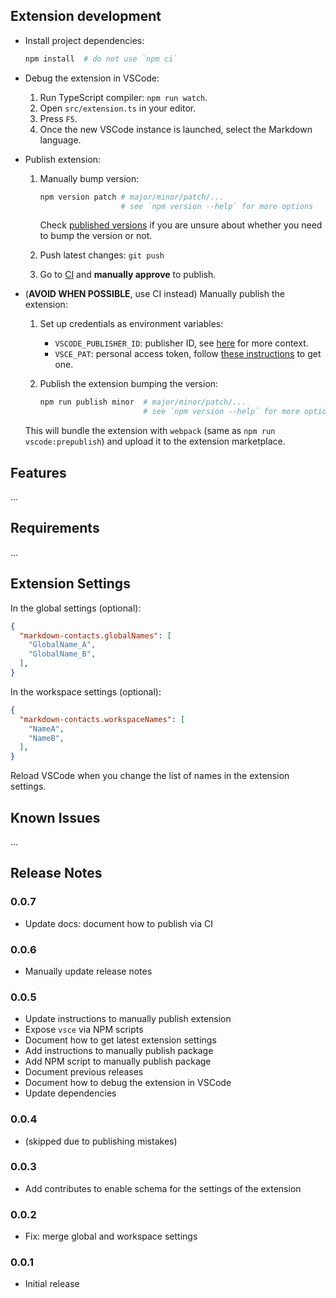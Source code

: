 ## Extension development

* Install project dependencies:

  ```bash
  npm install  # do not use `npm ci`
  ```

* Debug the extension in VSCode:

  1. Run TypeScript compiler: `npm run watch`.
  1. Open `src/extension.ts` in your editor.
  1. Press `F5`.
  1. Once the new VSCode instance is launched, select the Markdown language.

* Publish extension:

  1. Manually bump version:

      ```bash
      npm version patch # major/minor/patch/...
                        # see `npm version --help` for more options
      ```
    
      Check [published versions](https://marketplace.visualstudio.com/items?itemName=dtgoitia.markdown-contacts) if you are unsure about whether you need to bump the version or not.
  
  1. Push latest changes: `git push`

  1. Go to [CI](https://app.circleci.com/pipelines/github/dtgoitia/vscode-markdown-contacts) and **manually approve** to publish.

* (**AVOID WHEN POSSIBLE**, use CI instead)
  Manually publish the extension:

  1. Set up credentials as environment variables:

      - `VSCODE_PUBLISHER_ID`: publisher ID, see [here][1] for more context.
      - `VSCE_PAT`: personal access token, follow [these instructions][1] to get one.

  1. Publish the extension bumping the version:

      ```bash
      npm run publish minor  # major/minor/patch/...
                             # see `npm version --help` for more options
      ```

  This will bundle the extension with `webpack` (same as `npm run vscode:prepublish`) and upload it to the extension marketplace.

## Features

...

## Requirements

...

## Extension Settings

In the global settings (optional):

```json
{
  "markdown-contacts.globalNames": [
    "GlobalName_A",
    "GlobalName_B",
  ],
}
```

In the workspace settings (optional):

```json
{
  "markdown-contacts.workspaceNames": [
    "NameA",
    "NameB",
  ],
}
```

Reload VSCode when you change the list of names in the extension settings.

## Known Issues

...

## Release Notes

### 0.0.7

* Update docs: document how to publish via CI

### 0.0.6

* Manually update release notes

### 0.0.5

* Update instructions to manually publish extension
* Expose `vsce` via NPM scripts
* Document how to get latest extension settings
* Add instructions to manually publish package
* Add NPM script to manually publish package
* Document previous releases
* Document how to debug the extension in VSCode
* Update dependencies

### 0.0.4

* (skipped due to publishing mistakes)

### 0.0.3

* Add contributes to enable schema for the settings of the extension

### 0.0.2

* Fix: merge global and workspace settings

### 0.0.1

* Initial release

<!-- External references -->

[1]: https://code.visualstudio.com/api/working-with-extensions/publishing-extension#get-a-personal-access-token "VSCode. Publishing extensions: get a personal access token"
